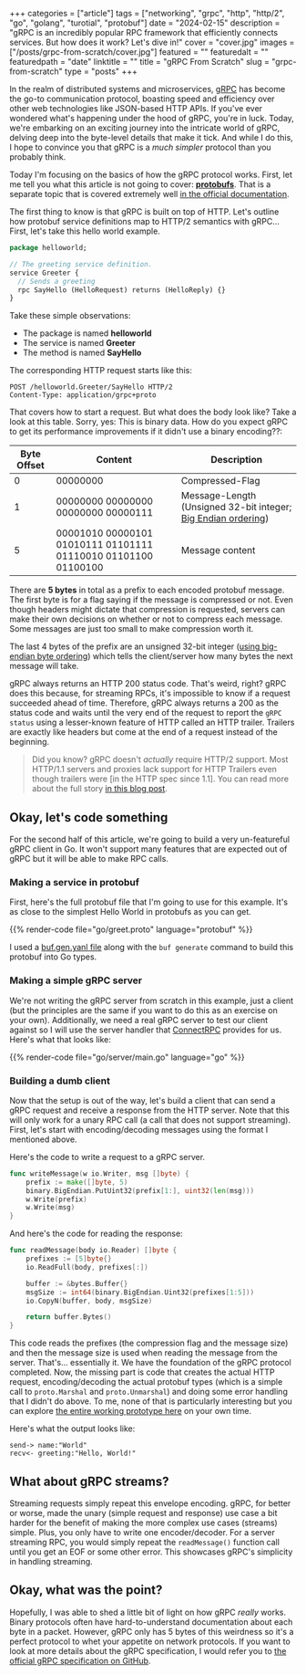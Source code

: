 +++
categories = ["article"]
tags = ["networking", "grpc", "http", "http/2", "go", "golang", "turotial", "protobuf"]
date = "2024-02-15"
description = "gRPC is an incredibly popular RPC framework that efficiently connects services. But how does it work? Let's dive in!"
cover = "cover.jpg"
images = ["/posts/grpc-from-scratch/cover.jpg"]
featured = ""
featuredalt = ""
featuredpath = "date"
linktitle = ""
title = "gRPC From Scratch"
slug = "grpc-from-scratch"
type = "posts"
+++

In the realm of distributed systems and microservices, [gRPC](https://grpc.io/) has become the go-to communication protocol, boasting speed and efficiency over other web technologies like JSON-based HTTP APIs. If you've ever wondered what's happening under the hood of gRPC, you're in luck. Today, we're embarking on an exciting journey into the intricate world of gRPC, delving deep into the byte-level details that make it tick. And while I do this, I hope to convince you that gRPC is a *much simpler* protocol than you probably think.

Today I'm focusing on the basics of how the gRPC protocol works. First, let me tell you what this article is not going to cover: **[protobufs](https://protobuf.dev/)**. That is a separate topic that is covered extremely well [in the official documentation](https://protobuf.dev/programming-guides/encoding/).

The first thing to know is that gRPC is built on top of HTTP. Let's outline how protobuf service definitions map to HTTP/2 semantics with gRPC... First, let's take this hello world example.

```protobuf
package helloworld;

// The greeting service definition.
service Greeter {
  // Sends a greeting
  rpc SayHello (HelloRequest) returns (HelloReply) {}
}
```

Take these simple observations:
- The package is named **helloworld**
- The service is named **Greeter**
- The method is named **SayHello**

The corresponding HTTP request starts like this:

```http
POST /helloworld.Greeter/SayHello HTTP/2
Content-Type: application/grpc+proto
```

That covers how to start a request. But what does the body look like? Take a look at this table. Sorry, yes: This is binary data. How do you expect gRPC to get its performance improvements if it didn't use a binary encoding??:

| Byte Offset | Content | Description |
| ----------- | ----------- | ----------- |
| 0 | 00000000 | Compressed-Flag |
| 1 | 00000000 00000000 00000000 00000111 | Message-Length (Unsigned 32-bit integer; [Big Endian ordering](https://en.wikipedia.org/wiki/Endianness)) |
| 5 | 00001010 00000101 01010111 01101111 01110010 01101100 01100100 | Message content |

There are **5 bytes** in total as a prefix to each encoded protobuf message. The first byte is for a flag saying if the message is compressed or not. Even though headers might dictate that compression is requested, servers can make their own decisions on whether or not to compress each message. Some messages are just too small to make compression worth it.

The last 4 bytes of the prefix are an unsigned 32-bit integer ([using big-endian byte ordering](https://en.wikipedia.org/wiki/Endianness)) which tells the client/server how many bytes the next message will take.

gRPC always returns an HTTP 200 status code. That's weird, right? gRPC does this because, for streaming RPCs, it's impossible to know if a request succeeded ahead of time. Therefore, gRPC always returns a 200 as the status code and waits until the very end of the request to report the `gRPC status` using a lesser-known feature of HTTP called an HTTP trailer. Trailers are exactly like headers but come at the end of a request instead of the beginning.

> Did you know? gRPC doesn't *actually* require HTTP/2 support. Most HTTP/1.1 servers and proxies lack support for HTTP Trailers even though trailers were [in the HTTP spec since 1.1]. You can read more about the full story [in this blog post](https://carlmastrangelo.com/blog/why-does-grpc-insist-on-trailers).

## Okay, let's code something
For the second half of this article, we're going to build a very un-featureful gRPC client in Go. It won't support many features that are expected out of gRPC but it will be able to make RPC calls.

### Making a service in protobuf
First, here's the full protobuf file that I'm going to use for this example. It's as close to the simplest Hello World in protobufs as you can get.

{{% render-code file="go/greet.proto" language="protobuf" %}}

I used a [buf.gen.yanl file](https://github.com/sudorandom/sudorandom.dev/tree/main/content/posts/2024-02-15_grpc-from-scratch/go/buf.gen.yaml) along with the `buf generate` command to build this protobuf into Go types.

### Making a simple gRPC server
We're not writing the gRPC server from scratch in this example, just a client (but the principles are the same if you want to do this as an exercise on your own). Additionally, we need a real gRPC server to test our client against so I will use the server handler that [ConnectRPC](https://connectrpc.com/) provides for us. Here's what that looks like:

{{% render-code file="go/server/main.go" language="go" %}}

### Building a dumb client
Now that the setup is out of the way, let's build a client that can send a gRPC request and receive a response from the HTTP server. Note that this will only work for a unary RPC call (a call that does not support streaming). First, let's start with encoding/decoding messages using the format I mentioned above.

Here's the code to write a request to a gRPC server.
```go
func writeMessage(w io.Writer, msg []byte) {
	prefix := make([]byte, 5)
	binary.BigEndian.PutUint32(prefix[1:], uint32(len(msg)))
	w.Write(prefix)
    w.Write(msg)
}
```

And here's the code for reading the response:
```go
func readMessage(body io.Reader) []byte {
	prefixes := [5]byte{}
	io.ReadFull(body, prefixes[:])

	buffer := &bytes.Buffer{}
	msgSize := int64(binary.BigEndian.Uint32(prefixes[1:5]))
	io.CopyN(buffer, body, msgSize)

	return buffer.Bytes()
}
```

This code reads the prefixes (the compression flag and the message size) and then the message size is used when reading the message from the server. That's... essentially it. We have the foundation of the gRPC protocol completed. Now, the missing part is code that creates the actual HTTP request, encoding/decoding the actual protobuf types (which is a simple call to `proto.Marshal` and `proto.Unmarshal`) and doing some error handling that I didn't do above. To me, none of that is particularly interesting but you can explore [the entire working prototype here](https://github.com/sudorandom/sudorandom.dev/tree/main/content/posts/2024-02-15_grpc-from-scratch/go) on your own time.

Here's what the output looks like:

```text
send-> name:"World"
recv<- greeting:"Hello, World!"
```

## What about gRPC streams?
Streaming requests simply repeat this envelope encoding. gRPC, for better or worse, made the unary (simple request and response) use case a bit harder for the benefit of making the more complex use cases (streams) simple. Plus, you only have to write one encoder/decoder. For a server streaming RPC, you would simply repeat the `readMessage()` function call until you get an EOF or some other error. This showcases gRPC's simplicity in handling streaming.

## Okay, what was the point?
Hopefully, I was able to shed a little bit of light on how gRPC *really* works. Binary protocols often have hard-to-understand documentation about each byte in a packet. However, gRPC only has 5 bytes of this weirdness so it's a perfect protocol to whet your appetite on network protocols. If you want to look at more details about the gRPC specification, I would refer you to [the official gRPC specification on GitHub](https://github.com/grpc/grpc/blob/master/doc/PROTOCOL-HTTP2.md).
